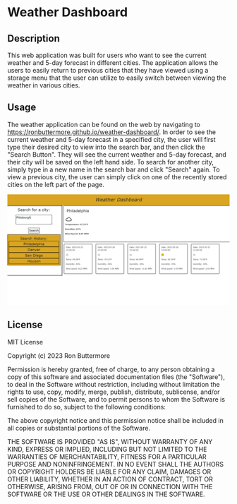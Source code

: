 # Weather Dashboard

## Description
This web application was built for users who want to see the current weather and 5-day forecast in different cities. The application allows the users to easily return to previous cities that they have viewed using a storage menu that the user can utilize to easily switch between viewing the weather in various cities.

## Usage
The weather application can be found on the web by navigating to https://ronbuttermore.github.io/weather-dashboard/. In order to see the current weather and 5-day forecast in a specified city, the user will first type their desired city to view into the search bar, and then click the "Search Button". They will see the current weather and 5-day forecast, and their city will be saved on the left hand side. To search for another city, simply type in a new name in the search bar and click "Search" again. To view a previous city, the user can simply click on one of the recently stored cities on the left part of the page.

![A screenshot of the weather dashboard application](screenshot.PNG)

## License
MIT License

Copyright (c) 2023 Ron Buttermore

Permission is hereby granted, free of charge, to any person obtaining a copy
of this software and associated documentation files (the "Software"), to deal
in the Software without restriction, including without limitation the rights
to use, copy, modify, merge, publish, distribute, sublicense, and/or sell
copies of the Software, and to permit persons to whom the Software is
furnished to do so, subject to the following conditions:

The above copyright notice and this permission notice shall be included in all
copies or substantial portions of the Software.

THE SOFTWARE IS PROVIDED "AS IS", WITHOUT WARRANTY OF ANY KIND, EXPRESS OR
IMPLIED, INCLUDING BUT NOT LIMITED TO THE WARRANTIES OF MERCHANTABILITY,
FITNESS FOR A PARTICULAR PURPOSE AND NONINFRINGEMENT. IN NO EVENT SHALL THE
AUTHORS OR COPYRIGHT HOLDERS BE LIABLE FOR ANY CLAIM, DAMAGES OR OTHER
LIABILITY, WHETHER IN AN ACTION OF CONTRACT, TORT OR OTHERWISE, ARISING FROM,
OUT OF OR IN CONNECTION WITH THE SOFTWARE OR THE USE OR OTHER DEALINGS IN THE
SOFTWARE.
